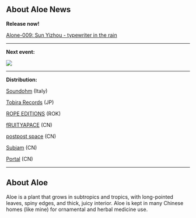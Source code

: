 ## About Aloe News

**Release now!**

[Alone-009: Sun Yizhou - typewriter in the rain](https://aloerecords.bandcamp.com/album/typewriter-in-the-rain)[](https://aloerecords.bandcamp.com/album/cymbals-and-night)[](https://aloerecords.bandcamp.com/album/dzan-puku)[](https://aloerecords.bandcamp.com/album/muddy-ponds)[](https://aloerecords.bandcamp.com/album/muddy-ponds)

- - -

**Next event:**

![](/images/uploads/poster-small-format.jpg)

[](https://aloerecords.bandcamp.com/album/muddy-ponds)[](https://aloerecords.bandcamp.com/album/muddy-ponds)

- - -

**Distribution:**

[Soundohm](https://www.soundohm.com/label/aloe-records) (Italy)[](https://subjam.org/)[](https://subjam.org/)

[Tobira Records](https://tobirarecords.com/) (JP) 

[ROPE EDITIONS](https://www.ropeeditions.xyz/) (ROK)

[fRUITYAPACE](https://www.google.com.hk/maps/place/Fruityspace/@39.92591,116.41061,15z/data=!4m2!3m1!1s0x0:0xd96cb6b2f243002d?sa=X&ved=1t:2428&ictx=111) (CN) 

[postpost space](https://3ssstudios.com/pages/store) (CN) 

[Subjam](https://subjam.org/) (CN) 

[Portal](https://www.instagram.com/portal_canton/) (CN) 

- - -

## About Aloe

Aloe is a plant that grows in subtropics and tropics, with long-pointed leaves, spiny edges, and thick, juicy interior. Aloe is kept in many Chinese homes (like mine) for ornamental and herbal medicine use.
